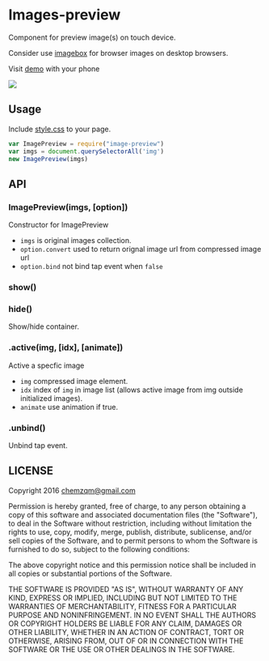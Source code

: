 # Images-preview

Component for preview image(s) on touch device.

Consider use [imagebox](https://github.com/chemzqm/imagebox) for browser images
on desktop browsers.

Visit [demo](https://chemzqm.github.io/images-preview/) with your phone

![](http://www.jiangwoo.com/qrcode?url=https%3A%2F%2Fchemzqm.github.io%2Fimages-preview%2F)

## Usage

Include [style.css](https://raw.githubusercontent.com/chemzqm/images-preview/master/src/style.css) to your page.

``` js
var ImagePreview = require("image-preview")
var imgs = document.querySelectorAll('img')
new ImagePreview(imgs)
```

## API

### ImagePreview(imgs, [option])

Constructor for ImagePreview

* `imgs` is original images collection.
* `option.convert` used to return orignal image url from compressed image url
* `option.bind` not bind tap event when `false`

### show()
### hide()

Show/hide container.

### .active(img, [idx], [animate])

Active a specfic image

* `img` compressed image element.
* `idx` index of `img` in image list (allows active image from img outside initialized images).
* `animate` use animation if true.

### .unbind()

Unbind tap event.

## LICENSE

Copyright 2016 chemzqm@gmail.com

Permission is hereby granted, free of charge, to any person obtaining
a copy of this software and associated documentation files (the "Software"),
to deal in the Software without restriction, including without limitation
the rights to use, copy, modify, merge, publish, distribute, sublicense,
and/or sell copies of the Software, and to permit persons to whom the
Software is furnished to do so, subject to the following conditions:

The above copyright notice and this permission notice shall be included
in all copies or substantial portions of the Software.

THE SOFTWARE IS PROVIDED "AS IS", WITHOUT WARRANTY OF ANY KIND,
EXPRESS OR IMPLIED, INCLUDING BUT NOT LIMITED TO THE WARRANTIES
OF MERCHANTABILITY, FITNESS FOR A PARTICULAR PURPOSE AND NONINFRINGEMENT.
IN NO EVENT SHALL THE AUTHORS OR COPYRIGHT HOLDERS BE LIABLE FOR ANY CLAIM,
DAMAGES OR OTHER LIABILITY, WHETHER IN AN ACTION OF CONTRACT,
TORT OR OTHERWISE, ARISING FROM, OUT OF OR IN CONNECTION WITH THE SOFTWARE
OR THE USE OR OTHER DEALINGS IN THE SOFTWARE.
